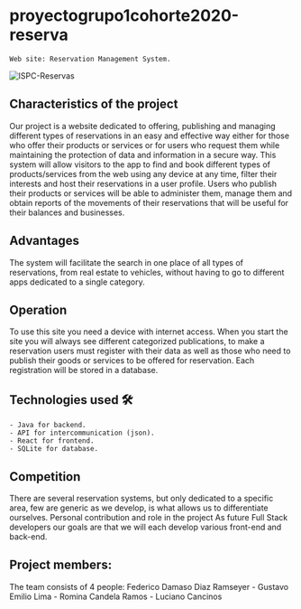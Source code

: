 # proyectogrupo1cohorte2020-reserva

```
Web site: Reservation Management System.
```

![ISPC-Reservas](https://i.imgur.com/FtYTeHL.png) 


## Characteristics of the project


Our project is a website dedicated to offering, publishing and managing different types of reservations in an easy and effective way either for those who offer their products or services or for users who request them while maintaining the protection of data and information in a secure way.
This system will allow visitors to the app to find and book different types of products/services from the web using any device at any time, filter their interests and host their reservations in a user profile.
Users who publish their products or services will be able to administer them, manage them and obtain reports of the movements of their reservations that will be useful for their balances and businesses. 


## Advantages


The system will facilitate the search in one place of all types of reservations, from real estate to vehicles, without having to go to different apps dedicated to a single category.


## Operation


To use this site you need a device with internet access.
When you start the site you will always see different categorized publications, to make a reservation users must register with their data as well as those who need to publish their goods or services to be offered for reservation.
Each registration will be stored in a database. 


## Technologies used 🛠️

```
- Java for backend.
- API for intercommunication (json).
- React for frontend.
- SQLite for database.
```

## Competition

There are several reservation systems, but only dedicated to a specific area, few are generic as we develop, is what allows us to differentiate ourselves.
Personal contribution and role in the project
As future Full Stack developers our goals are that we will each develop various front-end and back-end.


## Project members:

The team consists of 4 people: Federico Damaso Diaz Ramseyer - Gustavo Emilio Lima - Romina Candela Ramos - Luciano Cancinos
